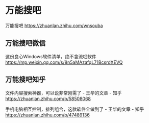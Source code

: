 
# 万能搜吧

万能搜吧 https://zhuanlan.zhihu.com/wnsouba

## 万能搜吧微信

这份良心Windows软件清单，绝不含流氓软件 https://mp.weixin.qq.com/s/8n5aMAzafqL71BcsrdXEVQ

## 万能搜吧知乎 

文件内容搜索神器，可以说非常刚需了 - 王华的文章 - 知乎 https://zhuanlan.zhihu.com/p/58508068

手机电脑相互控制，排列组合，这款软件全做到了 - 王华的文章 - 知乎 https://zhuanlan.zhihu.com/p/47489136

